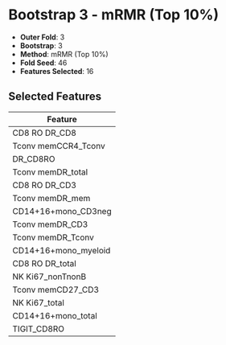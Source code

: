 # Bootstrap 3 - mRMR (Top 10%)

- **Outer Fold**: 3
- **Bootstrap**: 3
- **Method**: mRMR (Top 10%)
- **Fold Seed**: 46
- **Features Selected**: 16

## Selected Features

| Feature |
|---------|
| CD8 RO DR_CD8 |
| Tconv memCCR4_Tconv |
| DR_CD8RO |
| Tconv memDR_total |
| CD8 RO DR_CD3 |
| Tconv memDR_mem |
| CD14+16+mono_CD3neg |
| Tconv memDR_CD3 |
| Tconv memDR_Tconv |
| CD14+16+mono_myeloid |
| CD8 RO DR_total |
| NK Ki67_nonTnonB |
| Tconv memCD27_CD3 |
| NK Ki67_total |
| CD14+16+mono_total |
| TIGIT_CD8RO |

